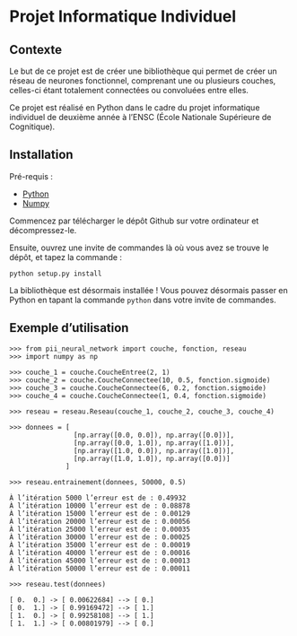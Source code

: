 # Projet Informatique Individuel

## Contexte

Le but de ce projet est de créer une bibliothèque
qui permet de créer un réseau de neurones fonctionnel,
comprenant une ou plusieurs couches, celles-ci étant
totalement connectées ou convoluées entre elles.

Ce projet est réalisé en Python dans le cadre du
projet informatique individuel de deuxième année
à l’ENSC (École Nationale Supérieure de Cognitique).

## Installation

Pré-requis :

- [Python](https://www.python.org/downloads/)
- [Numpy](https://pypi.python.org/pypi/numpy/)

Commencez par télécharger le dépôt Github
sur votre ordinateur et décompressez-le.

Ensuite, ouvrez une invite de commandes là où vous
avez se trouve le dépôt, et tapez la commande :

```
python setup.py install
```

La bibliothèque est désormais installée ! Vous pouvez
désormais passer en Python en tapant la commande `python`
dans votre invite de commandes.

## Exemple d’utilisation

```
>>> from pii_neural_network import couche, fonction, reseau
>>> import numpy as np

>>> couche_1 = couche.CoucheEntree(2, 1)
>>> couche_2 = couche.CoucheConnectee(10, 0.5, fonction.sigmoide)
>>> couche_3 = couche.CoucheConnectee(6, 0.2, fonction.sigmoide)
>>> couche_4 = couche.CoucheConnectee(1, 0.4, fonction.sigmoide)

>>> reseau = reseau.Reseau(couche_1, couche_2, couche_3, couche_4)

>>> donnees = [
                [np.array([0.0, 0.0]), np.array([0.0])],
                [np.array([0.0, 1.0]), np.array([1.0])],
                [np.array([1.0, 0.0]), np.array([1.0])],
                [np.array([1.0, 1.0]), np.array([0.0])]
              ]

>>> reseau.entrainement(donnees, 50000, 0.5)

À l’itération 5000 l’erreur est de : 0.49932
À l’itération 10000 l’erreur est de : 0.08878
À l’itération 15000 l’erreur est de : 0.00129
À l’itération 20000 l’erreur est de : 0.00056
À l’itération 25000 l’erreur est de : 0.00035
À l’itération 30000 l’erreur est de : 0.00025
À l’itération 35000 l’erreur est de : 0.00019
À l’itération 40000 l’erreur est de : 0.00016
À l’itération 45000 l’erreur est de : 0.00013
À l’itération 50000 l’erreur est de : 0.00011

>>> reseau.test(donnees)

[ 0.  0.] -> [ 0.00622684] --> [ 0.]
[ 0.  1.] -> [ 0.99169472] --> [ 1.]
[ 1.  0.] -> [ 0.99258108] --> [ 1.]
[ 1.  1.] -> [ 0.00801979] --> [ 0.]
```
